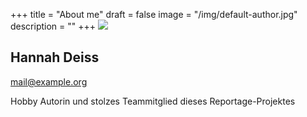 +++
title = "About me"
draft = false
image = "/img/default-author.jpg"
description = ""
+++
![](/img/default-author.jpg)

## Hannah Deiss

mail@example.org

Hobby Autorin und stolzes Teammitglied dieses Reportage-Projektes